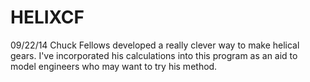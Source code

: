 ﻿# HELIXCF
09/22/14	Chuck Fellows developed a really clever way to make helical gears. I've incorporated his calculations into this program as an aid to model engineers who may want to try his method.

